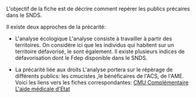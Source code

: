 L'objectif de la fiche est de décrire comment repérer les publics précaires dans le SNDS.

Il existe deux approches de la précarité:

- L'analyse écologique 
L'analyse consiste à travailler à partir des territoires. On considère ici que les individus qui habitent sur un territoire défavorisé, le sont également.
Il existe plusieurs indices de défavorisation dont le Fdep disponible dans le SNDS. 

- La précarité liée aux droits 
L'analyse portera sur le répèrage de différents publics:  les cmucistes ,le bénéficaires de l'ACS, de l'AME. 
Voici les liens vers les fiches correspondantes:
[CMU Complémentaire](../fiches/cmu_c.md)
[L'aide médicale d'Etat](../fiches/aide_medicale_etat.md)
